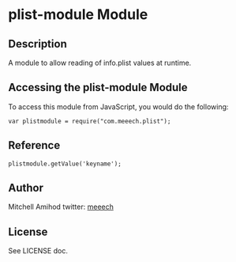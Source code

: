 # plist-module Module

## Description

A module to allow reading of info.plist values at runtime.

## Accessing the plist-module Module

To access this module from JavaScript, you would do the following:

`
var plistmodule = require("com.meeech.plist");
`

## Reference

`
plistmodule.getValue('keyname');
`

## Author

Mitchell Amihod
twitter: [meeech](http://www.twitter.com/meeech)

## License

See LICENSE doc.
